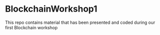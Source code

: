 # BlockchainWorkshop1
This repo contains material that has been presented and coded during our first Blockchain workshop 
